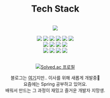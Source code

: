 <h1 align=center>Tech Stack</h1>
<br>
<div align=center>
  <img src="https://i.imgur.com/TKZSfly.gif" />
  <br><br>
  
  <img src="https://img.shields.io/badge/HTML5-E34F26?style=flat-square&logo=HTML5&logoColor=white"/>
  <img src="https://img.shields.io/badge/CSS3-1572B6?style=flat-square&logo=CSS3&logoColor=white"/>
  <img src="https://img.shields.io/badge/JavaScript-F7DF1E?style=flat-square&logo=JavaScript&logoColor=white"/>
  <img src="https://img.shields.io/badge/Python-3776AB?style=flat-square&logo=Python&logoColor=white"/>
  <img src="https://img.shields.io/badge/Java-007396?style=flat-square&logo=Java&logoColor=white"/>
  <img src="https://img.shields.io/badge/React-61DAFB?style=flat-square&logo=React&logoColor=white"/><br>
  <img src="https://img.shields.io/badge/Discord.py-5865F2?style=flat-square&logo=Discord&logoColor=white"/>
  <img src="https://img.shields.io/badge/Windows-0078D6?style=flat-square&logo=Windows&logoColor=white"/>
  <img src="https://img.shields.io/badge/Visual_Studio_Code-007ACC?style=flat-square&logo=Visual-Studio-Code&logoColor=white"/>
  <img src="https://img.shields.io/badge/SQLite-003B57?style=flat-square&logo=SQLite&logoColor=white"/><br>
  <img src="https://img.shields.io/badge/Spring-6DB33F?style=flat-square&logo=Spring&logoColor=white">
  <img src="https://img.shields.io/badge/SpringBoot-6DB33F?style=flat-square&logo=SpringBoot&logoColor=white">
  <img src="https://img.shields.io/badge/MySQL-4479A1?style=flat-square&logo=MySQL&logoColor=white">
  <img src="https://img.shields.io/badge/GoogleCloud-4285F4?style=flat-square&logo=GoogleCloud&logoColor=white"><br><br>
  
  [![Solved.ac
프로필](http://mazassumnida.wtf/api/v2/generate_badge?boj=westreed)](https://solved.ac/westreed)
<br>

  <div>블로그는 <a href="https://westreed.github.io/">여기</a>지만.. 이사를 위해 새롭게 개발중🤣</div>
  <div>요즘에는 Spring 공부하고 있어요.</div>
  <div>배워서 만드는 그 과정이 재밌고 즐거운 개발자 지망생.</div>
  <div></div>
  <br>
  
  
</div>
